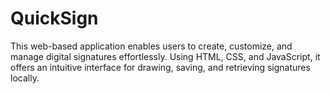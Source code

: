 # QuickSign
This web-based application enables users to create, customize, and manage digital signatures effortlessly. Using HTML, CSS, and JavaScript, it offers an intuitive interface for drawing, saving, and retrieving signatures locally.
